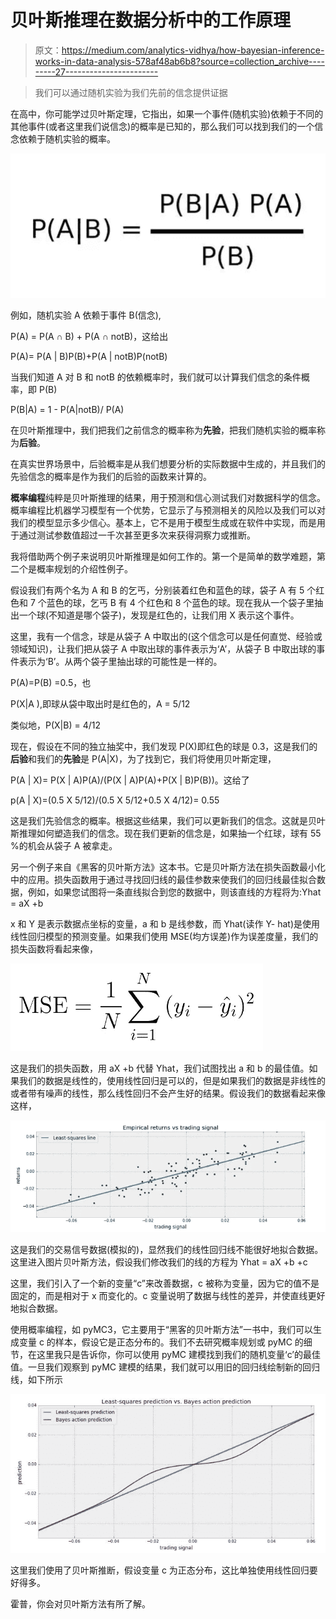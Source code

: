 # 贝叶斯推理在数据分析中的工作原理

> 原文：<https://medium.com/analytics-vidhya/how-bayesian-inference-works-in-data-analysis-578af48ab6b8?source=collection_archive---------27----------------------->

> 我们可以通过随机实验为我们先前的信念提供证据

在高中，你可能学过贝叶斯定理，它指出，如果一个事件(随机实验)依赖于不同的其他事件(或者这里我们说信念)的概率是已知的，那么我们可以找到我们的一个信念依赖于随机实验的概率。

![](img/2f5d9c32a0df9105c72ec4c8622c971d.png)

例如，随机实验 A 依赖于事件 B(信念),

P(A) = P(A ∩ B) + P(A ∩ notB)，这给出

P(A)= P(A | B)P(B)+P(A | notB)P(notB)

当我们知道 A 对 B 和 notB 的依赖概率时，我们就可以计算我们信念的条件概率，即 P(B)

P(B|A) = 1 - P(A|notB)/ P(A)

在贝叶斯推理中，我们把我们之前信念的概率称为**先验**，把我们随机实验的概率称为**后验**。

在真实世界场景中，后验概率是从我们想要分析的实际数据中生成的，并且我们的先验信念的概率是作为我们的后验的函数来计算的。

**概率编程**纯粹是贝叶斯推理的结果，用于预测和信心测试我们对数据科学的信念。概率编程比机器学习模型有一个优势，它显示了与预测相关的风险以及我们可以对我们的模型显示多少信心。基本上，它不是用于模型生成或在软件中实现，而是用于通过测试参数值超过一千次甚至更多次来获得洞察力或推断。

我将借助两个例子来说明贝叶斯推理是如何工作的。第一个是简单的数学难题，第二个是概率规划的介绍性例子。

假设我们有两个名为 A 和 B 的乞丐，分别装着红色和蓝色的球，袋子 A 有 5 个红色和 7 个蓝色的球，乞丐 B 有 4 个红色和 8 个蓝色的球。现在我从一个袋子里抽出一个球(不知道是哪个袋子)，发现是红色的，让我们用 X 表示这个事件。

这里，我有一个信念，球是从袋子 A 中取出的(这个信念可以是任何直觉、经验或领域知识)，让我们把从袋子 A 中取出球的事件表示为‘A’，从袋子 B 中取出球的事件表示为‘B’。从两个袋子里抽出球的可能性是一样的。

P(A)=P(B) =0.5，也

P(X|A ),即球从袋中取出时是红色的，A = 5/12

类似地，P(X|B) = 4/12

现在，假设在不同的独立抽奖中，我们发现 P(X)即红色的球是 0.3，这是我们的**后验**和我们的**先验**是 P(A|X)，为了找到它，我们将使用贝叶斯定理，

P(A | X)= P(X | A)P(A)/(P(X | A)P(A)+P(X | B)P(B))。这给了

p(A | X)=(0.5 X 5/12)/(0.5 X 5/12+0.5 X 4/12)= 0.55

这是我们先验信念的概率。根据这些结果，我们可以更新我们的信念。这就是贝叶斯推理如何塑造我们的信念。现在我们更新的信念是，如果抽一个红球，球有 55 %的机会从袋子 A 被拿走。

另一个例子来自《黑客的贝叶斯方法》这本书。它是贝叶斯方法在损失函数最小化中的应用。损失函数用于通过寻找回归线的最佳参数来使我们的回归线最佳拟合数据，例如，如果您试图将一条直线拟合到您的数据中，则该直线的方程将为:Yhat = aX +b

x 和 Y 是表示数据点坐标的变量，a 和 b 是线参数，而 Yhat(读作 Y- hat)是使用线性回归模型的预测变量。如果我们使用 MSE(均方误差)作为误差度量，我们的损失函数将看起来像，

![](img/e5f179e59b109c05355a96956acb09ce.png)

这是我们的损失函数，用 aX +b 代替 Yhat，我们试图找出 a 和 b 的最佳值。如果我们的数据是线性的，使用线性回归是可以的，但是如果我们的数据是非线性的或者带有噪声的线性，那么线性回归不会产生好的结果。假设我们的数据看起来像这样，

![](img/4ce52383f328f209401673f180d10a15.png)

这是我们的交易信号数据(模拟的)，显然我们的线性回归线不能很好地拟合数据。这里进入图片贝叶斯方法，假设我们修改我们的线的方程为 Yhat = aX +b +c

这里，我们引入了一个新的变量“c”来改善数据，c 被称为变量，因为它的值不是固定的，而是相对于 x 而变化的。c 变量说明了数据与线性的差异，并使直线更好地拟合数据。

使用概率编程，如 pyMC3，它主要用于“黑客的贝叶斯方法”一书中，我们可以生成变量 c 的样本，假设它是正态分布的。我们不去研究概率规划或 pyMC 的细节，在这里我只是告诉你，你可以使用 pyMC 建模找到我们的随机变量‘c’的最佳值。一旦我们观察到 pyMC 建模的结果，我们就可以用旧的回归线绘制新的回归线，如下所示

![](img/14eab9a1e9814328a25efa7ea1dc1821.png)

这里我们使用了贝叶斯推断，假设变量 c 为正态分布，这比单独使用线性回归要好得多。

霍普，你会对贝叶斯方法有所了解。